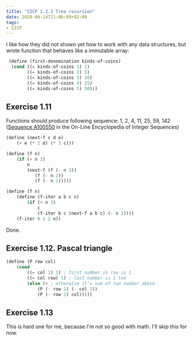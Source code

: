 ```yaml
---
title: "SICP 1.2.2 Tree recursion"
date: 2020-06-14T21:06:09+02:00
tags:
- SICP
---
```


I like how they did not shown yet how to work with any data structures, but wrote function that behaves like a immutable array:

```scheme
 (define (first-denomination kinds-of-coins)
  (cond ((= kinds-of-coins 1) 1)
        ((= kinds-of-coins 2) 5)
        ((= kinds-of-coins 3) 10)
        ((= kinds-of-coins 4) 25)
        ((= kinds-of-coins 5) 50)))
```

<!-- more -->

## Exercise 1.11
Functions should produce following sequence: 1, 2, 4, 11, 25, 59, 142
([Sequence A100550](https://oeis.org/A100550) in the On-Line Encyclopedia of Integer Sequences)

```scheme
(define (next-f c d e)
    (+ e (* 2 d) (* 3 c)))

(define (f n) 
    (if (< n 3) 
        n
        (next-f (f (- n 3))
           (f (- n 2))
           (f (- n 1)))))
```


```scheme
(define (f n)
    (define (f-iter a b c n)
        (if (< n 3)
            c
            (f-iter b c (next-f a b c) (- n 1))))
    (f-iter 0 1 2 n))
```

Done. 

## Exercise 1.12. Pascal triangle

```scheme
(define (P row col) 
    (cond
        ((= col 1) 1) ; first number in row is 1
        ((= col row) 1) ; last number is 1 too
        (else (+ ; otherwise it's sum of two number above
            (P (- row 1) (- col 1))
            (P (- row 1) col)))))
```

## Exercise 1.13
This is hard one for me, because I'm not so good with math. I'll skip this for now.
